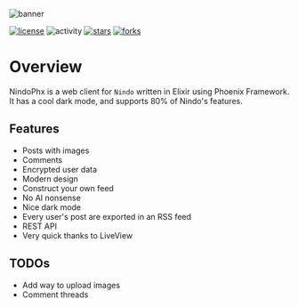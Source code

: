![banner](../priv/static/images/banner.png)

[![license](https://img.shields.io/github/license/RobinBoers/nindo-phx)](LICENSE) ![activity](https://img.shields.io/github/commit-activity/w/RobinBoers/nindo-phx) [![stars](https://img.shields.io/github/stars/RobinBoers/nindo-phx)](https://github.com/RobinBoers/nindo-phx/stargazers) [![forks](https://img.shields.io/github/forks/RobinBoers/nindo-phx)](https://github.com/RobinBoers/nindo-phx/fork)

# Overview

NindoPhx is a web client for `Nindo` written in Elixir using Phoenix Framework. It has a cool dark mode, and supports 80% of Nindo's features.

## Features

- Posts with images
- Comments
- Encrypted user data
- Modern design
- Construct your own feed
- No AI nonsense
- Nice dark mode
- Every user's post are exported in an RSS feed
- REST API
- Very quick thanks to LiveView

## TODOs

- Add way to upload images
- Comment threads
